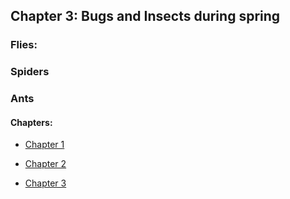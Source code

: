 ## Chapter 3: Bugs and Insects during spring

### Flies:



### Spiders


### Ants



#### **Chapters:**

* [Chapter 1](chapter01.md)

* [Chapter 2](chapter02.md)

* [Chapter 3](chapter03.md)